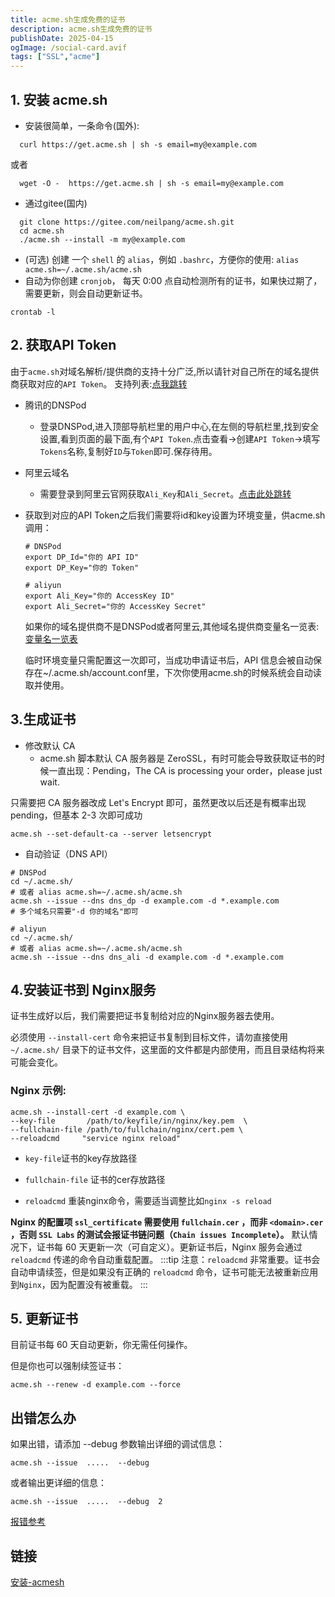 ```yaml
---
title: acme.sh生成免费的证书
description: acme.sh生成免费的证书
publishDate: 2025-04-15
ogImage: /social-card.avif
tags: ["SSL","acme"]
---
```


## 1. 安装 acme.sh
  - 安装很简单，一条命令(国外):

```
  curl https://get.acme.sh | sh -s email=my@example.com
```
或者
```
  wget -O -  https://get.acme.sh | sh -s email=my@example.com
```
 - 通过gitee(国内)
```
  git clone https://gitee.com/neilpang/acme.sh.git
  cd acme.sh
  ./acme.sh --install -m my@example.com
```
 - (可选)
 创建 一个 `shell` 的 `alias`，例如 `.bashrc`，方便你的使用: `alias acme.sh=~/.acme.sh/acme.sh`
 - 自动为你创建 `cronjob`， 每天 0:00 点自动检测所有的证书，如果快过期了，需要更新，则会自动更新证书。
```
crontab -l
```
## 2. 获取API Token
由于`acme.sh`对域名解析/提供商的支持十分广泛,所以请针对自己所在的域名提供商获取对应的`API Token`。
支持列表:[点我跳转](https://github.com/acmesh-official/acme.sh/blob/master/dnsapi/README.md)
- 腾讯的DNSPod

  - 登录DNSPod,进入顶部导航栏里的用户中心,在左侧的导航栏里,找到安全设置,看到页面的最下面,有个`API Token`.点击查看->创建`API Token`->填写`Tokens`名称,复制好`ID`与`Token`即可.保存待用。

- 阿里云域名

  - 需要登录到阿里云官网获取`Ali_Key`和`Ali_Secret`。[点击此处跳转](https://account.aliyun.com/login/login.htm?oauth_callback=https%3A%2F%2Fusercenter.console.aliyun.com%2F&clearRedirectCookie=1&lang=zh#/manage/ak&userCode=okjhlpr5)
- 获取到对应的API Token之后我们需要将id和key设置为环境变量，供acme.sh调用：
  ```
  # DNSPod
  export DP_Id="你的 API ID"
  export DP_Key="你的 Token"

  # aliyun
  export Ali_Key="你的 AccessKey ID"
  export Ali_Secret="你的 AccessKey Secret"
  ```
  如果你的域名提供商不是DNSPod或者阿里云,其他域名提供商变量名一览表:[变量名一览表](https://github.com/acmesh-official/acme.sh/blob/master/dnsapi/README.md)

  临时环境变量只需配置这一次即可，当成功申请证书后，API 信息会被自动保存在~/.acme.sh/account.conf里，下次你使用acme.sh的时候系统会自动读取并使用。
## 3.生成证书
- 修改默认 CA
  - acme.sh 脚本默认 CA 服务器是 ZeroSSL，有时可能会导致获取证书的时候一直出现：Pending，The CA is processing your order，please just wait.

只需要把 CA 服务器改成 Let's Encrypt 即可，虽然更改以后还是有概率出现 pending，但基本 2-3 次即可成功
```
acme.sh --set-default-ca --server letsencrypt
```
- 自动验证（DNS API）
```
# DNSPod
cd ~/.acme.sh/
# 或者 alias acme.sh=~/.acme.sh/acme.sh
acme.sh --issue --dns dns_dp -d example.com -d *.example.com
# 多个域名只需要"-d 你的域名"即可

# aliyun
cd ~/.acme.sh/
# 或者 alias acme.sh=~/.acme.sh/acme.sh
acme.sh --issue --dns dns_ali -d example.com -d *.example.com
```
## 4.安装证书到 Nginx服务
证书生成好以后，我们需要把证书复制给对应的Nginx服务器去使用。

必须使用 `--install-cert` 命令来把证书复制到目标文件，请勿直接使用 `~/.acme.sh/` 目录下的证书文件，这里面的文件都是内部使用，而且目录结构将来可能会变化。
### Nginx 示例:
```
acme.sh --install-cert -d example.com \
--key-file       /path/to/keyfile/in/nginx/key.pem  \
--fullchain-file /path/to/fullchain/nginx/cert.pem \
--reloadcmd     "service nginx reload"
```
 - `key-file`证书的key存放路径

 - `fullchain-file` 证书的cer存放路径

 - `reloadcmd` 重装nginx命令，需要适当调整比如`nginx -s reload`

**Nginx 的配置项 `ssl_certificate` 需要使用 `fullchain.cer` ，而非 `<domain>.cer` ，否则 `SSL Labs` 的测试会报证书链问题（`Chain issues Incomplete`）。**
默认情况下，证书每 60 天更新一次（可自定义）。更新证书后，Nginx 服务会通过 `reloadcmd` 传递的命令自动重载配置。
:::tip
注意：`reloadcmd` 非常重要。证书会自动申请续签，但是如果没有正确的 `reloadcmd` 命令，证书可能无法被重新应用到`Nginx`，因为配置没有被重载。
:::


## 5. 更新证书
目前证书每 60 天自动更新，你无需任何操作。

但是你也可以强制续签证书：
```
acme.sh --renew -d example.com --force
```
## 出错怎么办
如果出错，请添加 --debug 参数输出详细的调试信息：

`acme.sh --issue  .....  --debug`

或者输出更详细的信息：

`acme.sh --issue  .....  --debug  2`

[报错参考](https://github.com/acmesh-official/acme.sh/wiki/How-to-debug-acme.sh)

## 链接

[安装-acmesh](https://github.com/acmesh-official/acme.sh/wiki/%E8%AF%B4%E6%98%8E#1-%E5%AE%89%E8%A3%85-acmesh)
